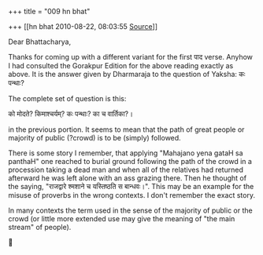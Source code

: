 +++
title = "009 hn bhat"

+++
[[hn bhat	2010-08-22, 08:03:55 [Source](https://groups.google.com/g/bvparishat/c/NpiZJW9u5oE)]]



Dear Bhattacharya,

  

Thanks for coming up with a different variant for the first पाद verse. Anyhow I had consulted the Gorakpur Edition for the above reading exactly as above. It is the answer given by Dharmaraja to the question of Yaksha: कः पन्थाः?

  

The complete set of question is this:

  

को मोदते? किमाश्चर्यम्? कः पन्थाः? का च वार्तिका?।

  

in the previous portion. It seems to mean that the path of great people or majority of public (?crowd) is to be (simply) followed.

  

There is some story I remember, that applying "Mahajano yena gataH sa panthaH" one reached to burial ground following the path of the crowd in a procession taking a dead man and when all of the relatives had returned afterward he was left alone with an ass grazing there. Then he thought of the saying, "राजद्वारे श्मशाने च यस्तिष्ठति स बान्धवः।". This may be an example for the misuse of proverbs in the wrong contexts. I don't remember the exact story.

  

In many contexts the term used in the sense of the majority of public or the crowd (or little more extended use may give the meaning of "the main stream" of people).



